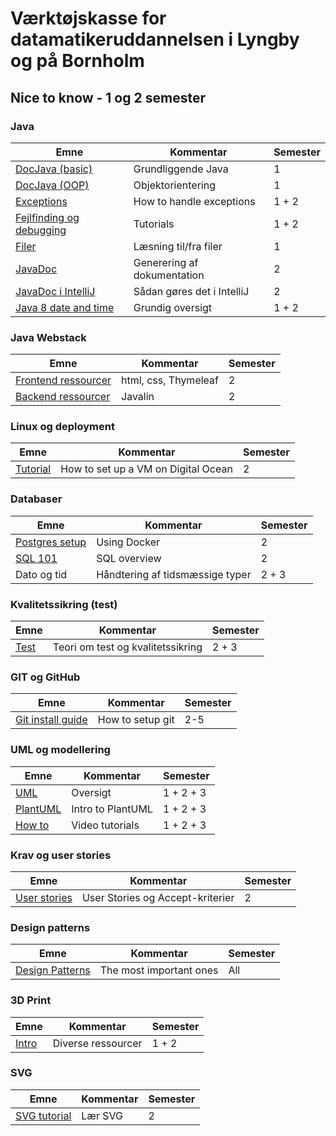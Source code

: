 # Værktøjskasse for datamatikeruddannelsen i Lyngby og på Bornholm

## Nice to know - 1 og 2 semester

### Java

| Emne | Kommentar | Semester |
|------|-----------|----------|
|[DocJava (basic)](./java/docjavabasic.md)|Grundliggende Java|1|
|[DocJava (OOP)](./java/docjavaoop.md)|Objektorientering|1|
|[Exceptions](./java/exceptions.md)|How to handle exceptions|1 + 2|
|[Fejlfinding og debugging](./java/debugging.md)|Tutorials|1 + 2|
|[Filer](./java/files.md)|Læsning til/fra filer|1|
|[JavaDoc](./java/javadoc.md)|Generering af dokumentation|2|
|[JavaDoc i IntelliJ](./java/javadocintellij.md)|Sådan gøres det i IntelliJ|2|
|[Java 8 date and time](./java/timeapi.md)|Grundig oversigt|1 + 2|

### Java Webstack

| Emne | Kommentar | Semester |
|------|-----------|----------|
|[Frontend ressourcer](../webstack/frontend/resources.md)|html, css, Thymeleaf|2|
|[Backend ressourcer](../webstack/backend/resources.md)|Javalin|2|

### Linux og deployment

| Emne | Kommentar | Semester |
|------|-----------|----------|
|[Tutorial](../linux_and_deployment/)|How to set up a VM on Digital Ocean| 2 |

### Databaser

| Emne | Kommentar | Semester |
|------|-----------|----------|
|[Postgres setup](https://github.com/dat2Cph/2semDockerSetupLocal)|Using Docker|2|
|[SQL 101](https://www.w3schools.com/Sql/)|SQL overview|2|
|Dato og tid|Håndtering af tidsmæssige typer |2 + 3|

### Kvalitetssikring (test)

| Emne | Kommentar | Semester |
|------|-----------|----------|
|[Test](./test/testteori.md)|Teori om test og kvalitetssikring| 2 + 3|

### GIT og GitHub

| Emne | Kommentar | Semester |
|------|-----------|----------|
|[Git install guide](git_install.md)|How to setup git|2-5|

### UML og modellering

| Emne | Kommentar | Semester |
|------|-----------|----------|
|[UML](./sys/uml/)|Oversigt|1 + 2 + 3|
|[PlantUML](./sys/uml/plantuml.md)|Intro to PlantUML|1 + 2 + 3|
|[How to](./sys/uml/tutorials.md)|Video tutorials|1 + 2 + 3|

### Krav og user stories

| Emne | Kommentar | Semester |
|------|-----------|----------|
|[User stories](./sys/requirements/userstories.md)|User Stories og Accept-kriterier|2|

### Design patterns

| Emne | Kommentar | Semester |
|------|-----------|----------|
| [Design Patterns](./designpatterns/README.md/) | The most important ones | All |

### 3D Print

| Emne | Kommentar | Semester |
|------|-----------|----------|
|[Intro](./3dprint/3dprint.md)|Diverse ressourcer| 1 + 2|

### SVG

| Emne | Kommentar | Semester |
|------|-----------|----------|
|[SVG tutorial](../svg/README.md)|Lær SVG|2|
